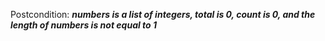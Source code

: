 Postcondition: ***numbers is a list of integers, total is 0, count is 0, and the length of numbers is not equal to 1***
